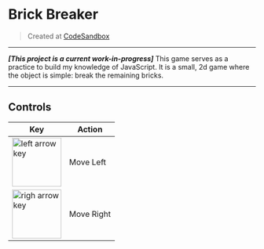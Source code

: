 # Brick Breaker
> Created at [CodeSandbox](www.codesandbox.io)

<hr/>

**_[This project is a current work-in-progress]_**
This game serves as a practice to build my knowledge of JavaScript. 
It is a small, 2d game where the object is simple: break the remaining bricks.

<hr/>

## Controls

| Key | Action |
| --- | --- |
| <img alt="left arrow key" src="https://d1nhio0ox7pgb.cloudfront.net/_img/v_collection_png/512x512/shadow/keyboard_key_left.png" width="100"> | Move Left |
| <img alt="righ arrow key" src="https://d1nhio0ox7pgb.cloudfront.net/_img/v_collection_png/512x512/shadow/keyboard_key_right.png" width="100">  | Move Right |
